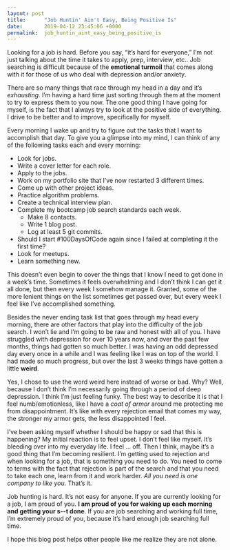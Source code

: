 ```yaml
---
layout: post
title:      "Job Huntin' Ain't Easy, Being Positive Is"
date:       2019-04-12 23:45:06 +0000
permalink:  job_huntin_aint_easy_being_positive_is
---
```



Looking for a job is hard. Before you say, “it’s hard for everyone,” I’m not just talking about the time it takes to apply, prep, interview, etc.. Job searching is difficult because of the **emotional turmoil** that comes along with it for those of us who deal with depression and/or anxiety. 

There are so many things that race through my head in a day and it’s *exhausting*. I’m having a hard time just sorting through them at the moment to try to express them to you now. The one good thing I have going for myself, is the fact that I always try to look at the positive side of everything. I drive to be better and to improve, specifically for myself. 

Every morning I wake up and try to figure out the tasks that I want to accomplish that day. To give you a glimpse into my mind, I can think of any of the following tasks each and every morning: 

*  Look for jobs.
* Write a cover letter for each role.
* Apply to the jobs.
* Work on my portfolio site that I’ve now restarted 3 different times.
* Come up with other project ideas.
* Practice algorithm problems.
* Create a technical interview plan.
* Complete my bootcamp job search standards each week.
    * Make 8 contacts.
    * Write 1 blog post.
    * Log at least 5 git commits. 
* Should I start #100DaysOfCode again since I failed at completing it the first time?
* Look for meetups. 
* Learn something new. 

This doesn’t even begin to cover the things that I know I need to get done in a week’s time. Sometimes it feels overwhelming and I don’t think I can get it all done, but then every week I somehow manage it. Granted, some of the more lenient things on the list sometimes get passed over, but every week I feel like I’ve accomplished something. 

Besides the never ending task list that goes through my head every morning, there are other factors that play into the difficulty of the job search. I won’t lie and I’m going to be raw and honest with all of you. I have struggled with depression for over 10 years now, and over the past few months, things had gotten so much better. I was having an odd depressed day every once in a while and I was feeling like I was on top of the world. I had made so much progress, but over the last 3 weeks things have gotten a little **weird**. 

Yes, I chose to use the word weird here instead of worse or bad. Why? Well, because I don’t think I’m necessarily going through a period of deep depression. I think I’m just feeling funky. The best way to describe it is that I feel numb/emotionless, like I have a *coat of armor* around me protecting me from disappointment. It’s like with every rejection email that comes my way, the stronger my armor gets, the less disappointed I feel. 

I’ve been asking myself whether I should be happy or sad that this is happening? My initial reaction is to feel upset. I don’t feel like myself. It’s bleeding over into my everyday life. I feel … off. Then I think, maybe it’s a good thing that I’m becoming resilient. I’m getting used to rejection and when looking for a job, that is something you need to do. You need to come to terms with the fact that rejection is part of the search and that you need to take each one, learn from it and work harder. *All you need is one company to like you*. That’s it. 

Job hunting is hard. It’s not easy for anyone. If you are currently looking for a job, I am proud of you. **I am proud of you for waking up each morning and getting your s--t done**. If you are job searching and working full time, I’m extremely proud of you, because it’s hard enough job searching full time. 

I hope this blog post helps other people like me realize they are not alone.  
